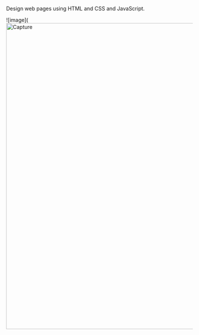 

Design web pages using HTML and CSS and JavaScript.


![image](<img width="829" alt="Capture" src="https://user-images.githubusercontent.com/50388183/122796111-b2cbf280-d2c6-11eb-80a8-4ce88675e4cc.PNG">
